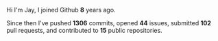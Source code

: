Hi I'm Jay, I joined Github **8** years ago.

Since then I've pushed **1306** commits, opened **44** issues, submitted **102** pull requests, and contributed to **15** public repositories.
